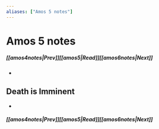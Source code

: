 ```yaml
---
aliases: ["Amos 5 notes"]
---
```

# Amos 5 notes
##### <span class=arrow-left></span>[[amos4notes|Prev]]<span class=navigation-separator></span>[[amos5|Read]]<span class=navigation-separator></span>[[amos6notes|Next]]<span class=arrow-right></span>
- 
## Death is Imminent
- 
##### <span class=arrow-left></span>[[amos4notes|Prev]]<span class=navigation-separator></span>[[amos5|Read]]<span class=navigation-separator></span>[[amos6notes|Next]]<span class=arrow-right></span>